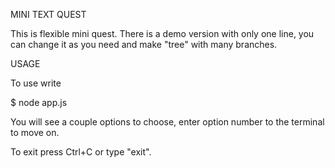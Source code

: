 MINI TEXT QUEST

This is flexible mini quest.
There is a demo version with only one line, you can change it as you need and make "tree" with many branches.

USAGE

To use write

$ node app.js

You will see a couple options to choose, enter option number to the terminal to move on.

To exit press Ctrl+C or type "exit".


